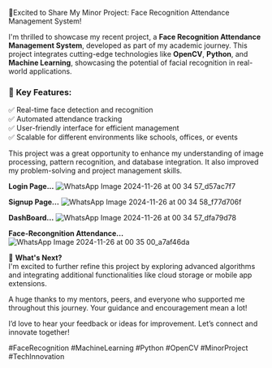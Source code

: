 🎉Excited to Share My Minor Project: Face Recognition Attendance Management System!  

I'm thrilled to showcase my recent project, a **Face Recognition Attendance Management System**, developed as part of my academic journey. This project integrates cutting-edge technologies like **OpenCV**, **Python**, and **Machine Learning**, showcasing the potential of facial recognition in real-world applications.  

### 🌟 **Key Features**:
✅ Real-time face detection and recognition  
✅ Automated attendance tracking  
✅ User-friendly interface for efficient management  
✅ Scalable for different environments like schools, offices, or events  

This project was a great opportunity to enhance my understanding of image processing, pattern recognition, and database integration. It also improved my problem-solving and project management skills. 

**Login Page...**
![WhatsApp Image 2024-11-26 at 00 34 57_d57ac7f7](https://github.com/user-attachments/assets/a9ba1cd6-096f-4edf-855f-c68fbd5189d1)

**Signup Page...**
![WhatsApp Image 2024-11-26 at 00 34 58_f77d706f](https://github.com/user-attachments/assets/a2907c79-e04f-4827-830d-5ac8104685c1)


**DashBoard...**
![WhatsApp Image 2024-11-26 at 00 34 57_dfa79d78](https://github.com/user-attachments/assets/1f3cc679-b311-48a7-89c0-2e1eeba91fdc)

**Face-Recongnition Attendance...**
![WhatsApp Image 2024-11-26 at 00 35 00_a7af46da](https://github.com/user-attachments/assets/306fc0c6-9ea9-40cc-8a7f-b2f727339e64)

🚀 **What's Next?**  
I'm excited to further refine this project by exploring advanced algorithms and integrating additional functionalities like cloud storage or mobile app extensions.  

A huge thanks to my mentors, peers, and everyone who supported me throughout this journey. Your guidance and encouragement mean a lot!  



I’d love to hear your feedback or ideas for improvement. Let’s connect and innovate together!  

#FaceRecognition #MachineLearning #Python #OpenCV #MinorProject #TechInnovation  
